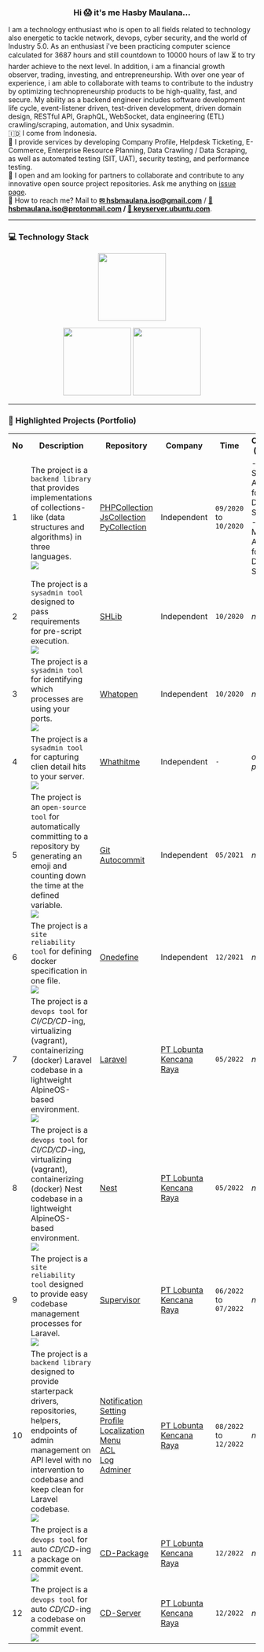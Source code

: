 <h3 align="center">Hi 😱 it's me Hasby Maulana...</h3>
I am a technology enthusiast who is open to all fields related to technology also energetic to tackle network, devops, cyber security, and the world of Industry 5.0. As an enthusiast i've been practicing computer science calculated for 3687 hours and still countdown to 10000 hours of law ⏳ to try harder achieve to the next level. In addition, i am a financial growth observer, trading, investing, and entrepreneurship. With over one year of experience, i am able to collaborate with teams to contribute to the industry by optimizing technopreneurship products to be high-quality, fast, and secure. My ability as a backend engineer includes software development life cycle, event-listener driven, test-driven development, driven domain design, RESTful API, GraphQL, WebSocket, data engineering (ETL) crawling/scraping, automation, and Unix sysadmin. <br />
🇮🇩 I come from Indonesia. <br />
🤝 I provide services by developing Company Profile, Helpdesk Ticketing, E-Commerce, Enterprise Resource Planning, Data Crawling / Data Scraping, as well as automated testing (SIT, UAT), security testing, and performance testing. <br />
👯 I open and am looking for partners to collaborate and contribute to any innovative open source project repositories. Ask me anything on <a href="https://github.com/hsbmaulana/hsbmaulana/issues">issue page</a>. <br />
💬 How to reach me? Mail to <b><a href="mailto:hsbmaulana.iso@gmail.com">✉ hsbmaulana.iso@gmail.com</a></b> / <b><a href="mailto:hsbmaulana.iso@protonmail.com">📮 hsbmaulana.iso@protonmail.com</a> / <a href="https://keyserver.ubuntu.com/pks/lookup?op=get&search=0x455f81c7972dd89dbba247480438236e6829d2d2">🔑 keyserver.ubuntu.com</a></b></li>.

<hr />

### 💻 Technology Stack

<center>
    <p align="center">
        <img height="138px" src="https://github-readme-streak-stats.herokuapp.com?user=hsbmaulana&hide_border=true&theme=nightowl" />
    </p>
    <p align="center">
        <img height="138px" src="https://github-readme-stats.vercel.app/api?username=hsbmaulana&hide_title=true&hide_border=true&show_icons=true&include_all_commits=true&count_private=true&line_height=21&theme=nightowl" />
        <img height="138px" src="https://github-readme-stats.vercel.app/api/top-langs?username=hsbmaulana&hide=html&hide_title=true&hide_border=true&layout=compact&langs_count=8&theme=nightowl" />
    </p>
</center>

<hr />

### 📃 Highlighted Projects (Portfolio)

<table style="width: 100%; border: none;">
  <tr>
    <th>No</th>
    <th>Description</th>
    <th>Repository</th>
    <th>Company</th>
    <th>Time</th>
    <th>Changelog (ongoing)</th>
  </tr>
  <tr>
    <td>1</td>
    <td>The project is a <code>backend library</code> that provides implementations of collections-like (data structures and algorithms) in three languages.<br/><img src="https://skillicons.dev/icons?i=php,js,py" /></td>
    <td>
      <a href="https://github.com/hsbmaulana/phpcollection">PHPCollection</a><br />
      <a href="https://github.com/hsbmaulana/jscollection">JsCollection</a><br />
      <a href="https://github.com/hsbmaulana/pycollection">PyCollection</a><br />
    </td>
    <td>Independent</td>
    <td><code>09/2020</code><br/>to<br/><code>10/2020</code></td>
    <td>
      - Sort & Search Algorithm for Linier Data Structure.<br />
      - Min & Max Algorithm for Linier Data Structure.<br />
    </td>
  </tr>
  <tr>
    <td>2</td>
    <td>The project is a <code>sysadmin tool</code> designed to pass requirements for pre-script execution.<br/><img src="https://skillicons.dev/icons?i=bash" /></td>
    <td>
      <a href="https://github.com/hsbmaulana/shlib">SHLib</a><br />
    </td>
    <td>Independent</td>
    <td><code>10/2020</code></code></td>
    <td>
      <i>n/a</i>
    </td>
  </tr>
  <tr>
    <td>3</td>
    <td>The project is a <code>sysadmin tool</code> for identifying which processes are using your ports.<br/><img src="https://skillicons.dev/icons?i=bash" /></td>
    <td>
      <a href="https://github.com/hsbmaulana/whatopen">Whatopen</a><br />
    </td>
    <td>Independent</td>
    <td><code>10/2020</code></code></td>
    <td>
      <i>n/a</i>
    </td>
  </tr>
  <tr>
    <td>4</td>
    <td>The project is a <code>sysadmin tool</code> for capturing clien detail hits to your server.<br/><img src="https://skillicons.dev/icons?i=bash" /></td>
    <td>
      <a href="https://github.com/hsbmaulana/whathitme">Whathitme</a><br />
    </td>
    <td>Independent</td>
    <td><code>-</code></code></td>
    <td>
      <i>on progress</i>
    </td>
  </tr>
  <tr>
    <td>5</td>
    <td>The project is an <code>open-source tool</code> for automatically committing to a repository by generating an emoji and counting down the time at the defined variable.<br/><img src="https://skillicons.dev/icons?i=python,githubactions" /></td>
    <td>
      <a href="https://github.com/hsbmaulana/hsbmaulana/tree/master/.github/workflows">Git Autocommit</a><br />
    </td>
    <td>Independent</td>
    <td><code>05/2021</code></code></td>
    <td>
      <i>n/a</i>
    </td>
  </tr>
  <tr>
    <td>6</td>
    <td>The project is a <code>site reliability tool</code> for defining docker specification in one file.<br/><img src="https://skillicons.dev/icons?i=bash,docker" /></td>
    <td>
      <a href="https://github.com/hsbmaulana/onedefine">Onedefine</a><br />
    </td>
    <td>Independent</td>
    <td><code>12/2021</code></code></td>
    <td>
      <i>n/a</i>
    </td>
  </tr>
  <tr>
    <td>7</td>
    <td>The project is a <code>devops tool</code> for <i>CI/CD/CD</i>-ing, virtualizing (vagrant), containerizing (docker) Laravel codebase in a lightweight AlpineOS-based environment.<br/><img src="https://skillicons.dev/icons?i=bash,regex,linux,docker,php" /></td>
    <td>
      <a href="https://github.com/tripteki/laravel.php/tree/main/bin">Laravel</a><br />
    </td>
    <td>
      <a href="https://www.linkedin.com/company/lobunta-kencana-raya-pt">PT Lobunta Kencana Raya</a>
    </td>
    <td><code>05/2022</code></code></td>
    <td>
      <i>n/a</i>
    </td>
  </tr>
  <tr>
    <td>8</td>
    <td>The project is a <code>devops tool</code> for <i>CI/CD/CD</i>-ing, virtualizing (vagrant), containerizing (docker) Nest codebase in a lightweight AlpineOS-based environment.<br/><img src="https://skillicons.dev/icons?i=bash,regex,linux,docker,ts" /></td>
    <td>
      <a href="https://github.com/tripteki/nest.ts/tree/main/bin">Nest</a><br />
    </td>
    <td>
      <a href="https://www.linkedin.com/company/lobunta-kencana-raya-pt">PT Lobunta Kencana Raya</a>
    </td>
    <td><code>05/2022</code></code></td>
    <td>
      <i>n/a</i>
    </td>
  </tr>
  <tr>
    <td>9</td>
    <td>The project is a <code>site reliability tool</code> designed to provide easy codebase management processes for Laravel.<br/><img src="https://skillicons.dev/icons?i=linux,php,symfony,laravel" /></td>
    <td>
      <a href="https://packagist.org/packages/tripteki/laravelphp-supervisor">Supervisor</a><br />
    </td>
    <td>
      <a href="https://www.linkedin.com/company/lobunta-kencana-raya-pt">PT Lobunta Kencana Raya</a>
    </td>
    <td><code>06/2022</code><br/>to<br/><code>07/2022</code></td>
    <td>
      <i>n/a</i>
    </td>
  </tr>
  <tr>
    <td>10</td>
    <td>The project is a <code>backend library</code> designed to provide starterpack drivers, repositories, helpers, endpoints of admin management on API level with no intervention to codebase and keep clean for Laravel codebase.<br/><img src="https://skillicons.dev/icons?i=php,symfony,laravel" /></td>
    <td>
      <a href="https://packagist.org/packages/tripteki/laravelphp-notification">Notification</a><br />
      <a href="https://packagist.org/packages/tripteki/laravelphp-setting">Setting</a><br />
      <a href="https://packagist.org/packages/tripteki/laravelphp-setting-profile">Profile</a><br />
      <a href="https://packagist.org/packages/tripteki/laravelphp-setting-locale">Localization</a><br />
      <a href="https://packagist.org/packages/tripteki/laravelphp-setting-menu">Menu</a><br />
      <a href="https://packagist.org/packages/tripteki/laravelphp-acl">ACL</a><br />
      <a href="https://packagist.org/packages/tripteki/laravelphp-log">Log</a><br />
      <a href="https://packagist.org/packages/tripteki/laravelphp-adminer">Adminer</a><br />
    </td>
    <td>
      <a href="https://www.linkedin.com/company/lobunta-kencana-raya-pt">PT Lobunta Kencana Raya</a>
    </td>
    <td><code>08/2022</code><br/>to<br/><code>12/2022</code></td>
    <td>
      <i>n/a</i>
    </td>
  </tr>
  <tr>
    <td>11</td>
    <td>The project is a <code>devops tool</code> for auto <i>CD/CD</i>-ing a package on commit event.<br/><img src="https://skillicons.dev/icons?i=githubactions" /></td>
    <td>
      <a href="https://github.com/marketplace/actions/continuous-delivery-and-continuous-deployment-package-convention">CD-Package</a><br />
    </td>
    <td>
      <a href="https://www.linkedin.com/company/lobunta-kencana-raya-pt">PT Lobunta Kencana Raya</a>
    </td>
    <td><code>12/2022</code></code></td>
    <td>
      <i>n/a</i>
    </td>
  </tr>
  <tr>
    <td>12</td>
    <td>The project is a <code>devops tool</code> for auto <i>CD/CD</i>-ing a codebase on commit event.<br/><img src="https://skillicons.dev/icons?i=githubactions" /></td>
    <td>
      <a href="https://github.com/marketplace/actions/continuous-delivery-and-continuous-deployment-server-convention">CD-Server</a><br />
    </td>
    <td>
      <a href="https://www.linkedin.com/company/lobunta-kencana-raya-pt">PT Lobunta Kencana Raya</a>
    </td>
    <td><code>12/2022</code></code></td>
    <td>
      <i>n/a</i>
    </td>
  </tr>
</table>